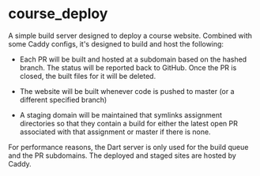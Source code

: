 # course_deploy

A simple build server designed to deploy a course website. Combined with some
Caddy configs, it's designed to build and host the following:

- Each PR will be built and hosted at a subdomain based on the hashed branch.
The status will be reported back to GitHub. Once the PR is closed, the built
files for it will be deleted.

- The website will be built whenever code is pushed to master (or a
different specified branch)

- A staging domain will be maintained that symlinks assignment directories so
that they contain a build for either the latest open PR associated with that
assignment or master if there is none.

For performance reasons, the Dart server is only used for the build queue and
the PR subdomains. The deployed and staged sites are hosted by Caddy.
